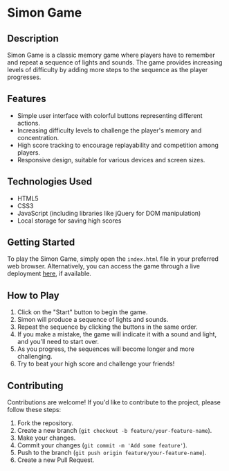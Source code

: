 # Simon Game

## Description
Simon Game is a classic memory game where players have to remember and repeat a sequence of lights and sounds. The game provides increasing levels of difficulty by adding more steps to the sequence as the player progresses.

## Features
- Simple user interface with colorful buttons representing different actions.
- Increasing difficulty levels to challenge the player's memory and concentration.
- High score tracking to encourage replayability and competition among players.
- Responsive design, suitable for various devices and screen sizes.

## Technologies Used
- HTML5
- CSS3
- JavaScript (including libraries like jQuery for DOM manipulation)
- Local storage for saving high scores

## Getting Started
To play the Simon Game, simply open the `index.html` file in your preferred web browser. Alternatively, you can access the game through a live deployment [here](https://mohdrafey1.github.io/Simon-Game/), if available.

## How to Play
1. Click on the "Start" button to begin the game.
2. Simon will produce a sequence of lights and sounds.
3. Repeat the sequence by clicking the buttons in the same order.
4. If you make a mistake, the game will indicate it with a sound and light, and you'll need to start over.
5. As you progress, the sequences will become longer and more challenging.
6. Try to beat your high score and challenge your friends!

## Contributing
Contributions are welcome! If you'd like to contribute to the project, please follow these steps:
1. Fork the repository.
2. Create a new branch (`git checkout -b feature/your-feature-name`).
3. Make your changes.
4. Commit your changes (`git commit -m 'Add some feature'`).
5. Push to the branch (`git push origin feature/your-feature-name`).
6. Create a new Pull Request.
